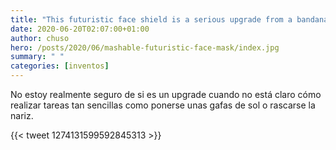 ```yaml
---
title: "This futuristic face shield is a serious upgrade from a bandana face mask"
date: 2020-06-20T02:07:00+01:00
author: chuso
hero: /posts/2020/06/mashable-futuristic-face-mask/index.jpg
summary: " "
categories: [inventos]
---
```


No estoy realmente seguro de si es un upgrade cuando no está claro cómo realizar tareas tan sencillas como ponerse unas gafas de sol o rascarse la nariz.

{{< tweet 1274131599592845313 >}}
